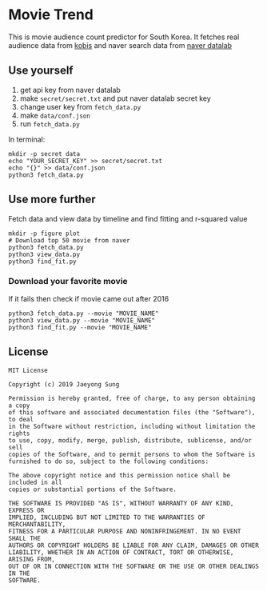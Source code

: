 # Movie Trend

This is movie audience count predictor for South Korea.
It fetches real audience data from [kobis](http://www.kobis.or.kr/kobis/business/main/main.do) and naver search data from [naver datalab](https://datalab.naver.com/)

## Use yourself

1. get api key from naver datalab
1. make `secret/secret.txt` and put naver datalab secret key
1. change user key from `fetch_data.py`
1. make `data/conf.json`
1. run `fetch_data.py`

In terminal:

```shell script
mkdir -p secret data
echo "YOUR_SECRET_KEY" >> secret/secret.txt
echo "{}" >> data/conf.json
python3 fetch_data.py
```

## Use more further

Fetch data and view data by timeline and find fitting and r-squared value

```shell script
mkdir -p figure plot
# Download top 50 movie from naver
python3 fetch_data.py
python3 view_data.py
python3 find_fit.py
```

### Download your favorite movie

If it fails then check if movie came out after 2016

```shell script
python3 fetch_data.py --movie "MOVIE_NAME"
python3 view_data.py --movie "MOVIE_NAME"
python3 find_fit.py --movie "MOVIE_NAME"
```

## License

```
MIT License

Copyright (c) 2019 Jaeyong Sung

Permission is hereby granted, free of charge, to any person obtaining a copy
of this software and associated documentation files (the "Software"), to deal
in the Software without restriction, including without limitation the rights
to use, copy, modify, merge, publish, distribute, sublicense, and/or sell
copies of the Software, and to permit persons to whom the Software is
furnished to do so, subject to the following conditions:

The above copyright notice and this permission notice shall be included in all
copies or substantial portions of the Software.

THE SOFTWARE IS PROVIDED "AS IS", WITHOUT WARRANTY OF ANY KIND, EXPRESS OR
IMPLIED, INCLUDING BUT NOT LIMITED TO THE WARRANTIES OF MERCHANTABILITY,
FITNESS FOR A PARTICULAR PURPOSE AND NONINFRINGEMENT. IN NO EVENT SHALL THE
AUTHORS OR COPYRIGHT HOLDERS BE LIABLE FOR ANY CLAIM, DAMAGES OR OTHER
LIABILITY, WHETHER IN AN ACTION OF CONTRACT, TORT OR OTHERWISE, ARISING FROM,
OUT OF OR IN CONNECTION WITH THE SOFTWARE OR THE USE OR OTHER DEALINGS IN THE
SOFTWARE.
```